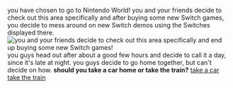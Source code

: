 you have chosen to go to Nintendo World! you and your friends decide to check out this area specifically and after buying some new Switch games, you decide to mess around on new Switch demos using the Switches displayed there. ![you and your friends decide to check out this area specifically and end up buying some new Switch games!](https://i.pinimg.com/originals/d6/a5/0c/d6a50ce4eb520dfa0a613858fb144fb1.jpg)
you guys head out after about a good few hours and decide to call it a day, since it's late at night. you guys decide to go home together, but can't decide on how.
**should you take a car home or take the train?**
[take a car](../car/car.md)
[take the train](../train/train.md)